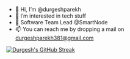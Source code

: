 - 👋 Hi, I’m @durgeshparekh
- 👀 I’m interested in tech stuff
- 🌱 Software Team Lead @SmartNode
- 📫 You can reach me by dropping a mail on durgeshparekh381@gmail.com

<!---
durgeshparekh/durgeshparekh is a ✨ special ✨ repository because its `README.md` (this file) appears on your GitHub profile.
You can click the Preview link to take a look at your changes.
--->


[![Durgesh's GitHub Streak](https://streak-stats.demolab.com?user=durgeshparekh&theme=dark&border_radius=4&date_format=M%20j%5B%2C%20Y%5D)](https://git.io/streak-stats)

